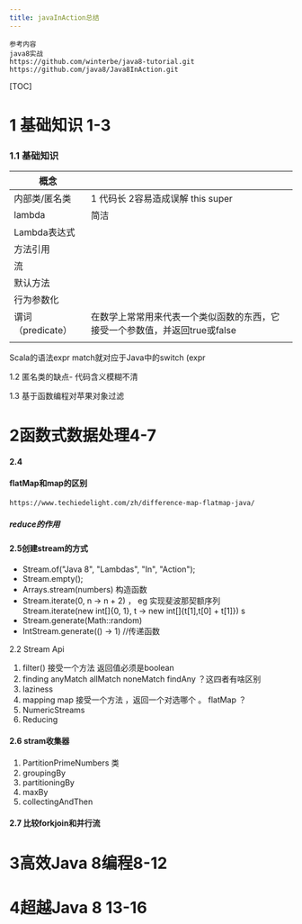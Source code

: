 ```yaml
---
title: javaInAction总结
---
```


```
参考内容 
java8实战
https://github.com/winterbe/java8-tutorial.git
https://github.com/java8/Java8InAction.git
```

[TOC]



# 1 基础知识 1-3 

### 1.1 基础知识

| 概念              |                                                              |
| ----------------- | ------------------------------------------------------------ |
| 内部类/匿名类     | 1 代码长 2容易造成误解 this super                            |
| lambda            | 简洁                                                         |
| Lambda表达式      |                                                              |
| 方法引用          |                                                              |
| 流                |                                                              |
| 默认方法          |                                                              |
| 行为参数化        |                                                              |
| 谓词（predicate） | 在数学上常常用来代表一个类似函数的东西，它接受一个参数值，并返回true或false |
|                   |                                                              |

Scala的语法expr match就对应于Java中的switch (expr



1.2 匿名类的缺点- 代码含义模糊不清

1.3 基于函数编程对苹果对象过滤

# 2函数式数据处理4-7

#### 2.4

#### flatMap和map的区别

```
https://www.techiedelight.com/zh/difference-map-flatmap-java/
```

##### reduce的作用

#### 2.5创建stream的方式

- Stream.of("Java 8", "Lambdas", "In", "Action");
- Stream.empty();
- Arrays.stream(numbers) 构造函数
- Stream.iterate(0, n -> n + 2) ， eg 实现斐波那契额序列  Stream.iterate(new int[]{0, 1}, t -> new int[]{t[1],t[0] + t[1]})  s
- Stream.generate(Math::random)
- IntStream.generate(() -> 1) //传递函数 

2.2 Stream Api

1. filter()   接受一个方法 返回值必须是boolean
2. finding  anyMatch allMatch noneMatch findAny   ？这四者有啥区别
3. laziness 
4. mapping  map 接受一个方法 ，返回一个对选哪个 。  flatMap ？
5.  NumericStreams
6. Reducing 

#### 2.6 stram收集器

1. PartitionPrimeNumbers 类 
2. groupingBy
3. partitioningBy
4.  maxBy
5. collectingAndThen

#### 2.7 比较forkjoin和并行流

# 3高效Java 8编程8-12

# 4超越Java 8 13-16